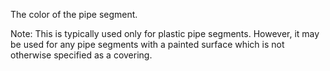 ﻿The color of the pipe segment.

Note: This is typically used only for plastic pipe segments. However, it may be used for any pipe segments with a painted surface which is not otherwise specified as a covering.
